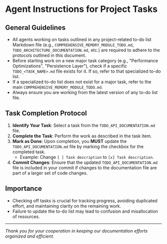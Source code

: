 # Agent Instructions for Project Tasks

## General Guidelines

- All agents working on tasks outlined in any project-related to-do list Markdown file (e.g., `COMPREHENSIVE_MEMORY_MODULE_TODO.md`, `TODO_ARCHITECTURE_DOCUMENTATION.md`, etc.) are required to adhere to the protocols outlined in this document.
- Before starting work on a new major task category (e.g., "Performance Optimizations", "Persistence Layer"), check if a specific `TODO_<TASK_NAME>.md` file exists for it. If so, refer to that specialized to-do list.
- If a specialized to-do list does not exist for a major task, refer to the main `COMPREHENSIVE_MEMORY_MODULE_TODO.md`.
- Always ensure you are working from the latest version of any to-do list file.

## Task Completion Protocol

1.  **Identify Your Task**: Select a task from the `TODO_API_DOCUMENTATION.md` file.
2.  **Complete the Task**: Perform the work as described in the task item.
3.  **Mark as Done**: Upon completion, you **MUST** update the `TODO_API_DOCUMENTATION.md` file by marking the checkbox for the completed task.
    -   Example: Change `[ ] Task description` to `[x] Task description`.
4.  **Commit Changes**: Ensure that the updated `TODO_API_DOCUMENTATION.md` file is included in your commit if changes to the documentation file are part of a larger set of code changes.

## Importance

-   Checking off tasks is crucial for tracking progress, avoiding duplicated effort, and maintaining clarity on the remaining work.
-   Failure to update the to-do list may lead to confusion and misallocation of resources.

---
*Thank you for your cooperation in keeping our documentation efforts organized and efficient.* 